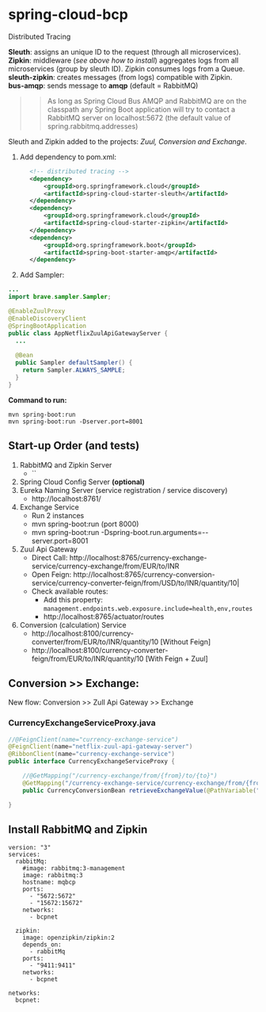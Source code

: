 # spring-cloud-bcp
Distributed Tracing

**Sleuth**: assigns an unique ID to the request (through all microservices).  
**Zipkin**: middleware (*see above how to install*) aggregates logs from all microservices (group by sleuth ID). Zipkin consumes logs from a Queue.  
**sleuth-zipkin**: creates messages (from logs) compatible with Zipkin.  
**bus-amqp**: sends message to **amqp** (default = RabbitMQ)

>>As long as Spring Cloud Bus AMQP and RabbitMQ are on the classpath any Spring Boot application will try to contact a RabbitMQ server on localhost:5672 (the default value of spring.rabbitmq.addresses)

Sleuth and Zipkin added to the projects: *Zuul, Conversion and Exchange*.  

1. Add dependency to pom.xml:  
  ```xml
		<!-- distributed tracing -->
		<dependency>
			<groupId>org.springframework.cloud</groupId>
			<artifactId>spring-cloud-starter-sleuth</artifactId>
		</dependency>
		<dependency>
			<groupId>org.springframework.cloud</groupId>
			<artifactId>spring-cloud-starter-zipkin</artifactId>
		</dependency>
		<dependency>
			<groupId>org.springframework.boot</groupId>
			<artifactId>spring-boot-starter-amqp</artifactId>
		</dependency>
  ```
2. Add Sampler:
  ```java
  ...
  import brave.sampler.Sampler;

  @EnableZuulProxy
  @EnableDiscoveryClient
  @SpringBootApplication
  public class AppNetflixZuulApiGatewayServer {
    ...
    
    @Bean
    public Sampler defaultSampler() {
      return Sampler.ALWAYS_SAMPLE;
    }
  }
  ```

**Command to run:**
```
mvn spring-boot:run 
mvn spring-boot:run -Dserver.port=8001
```

## Start-up Order (and tests)

1. RabbitMQ and Zipkin Server
    * ``
1. Spring Cloud Config Server **(optional)**
1. Eureka Naming Server (service registration / service discovery)
    * http://localhost:8761/
1. Exchange Service
    * Run 2 instances
    * mvn spring-boot:run (port 8000)
    * mvn spring-boot:run -Dspring-boot.run.arguments=--server.port=8001
1. Zuul Api Gateway
    * Direct Call: http://localhost:8765/currency-exchange-service/currency-exchange/from/EUR/to/INR 
    * Open Feign: http://localhost:8765/currency-conversion-service/currency-converter-feign/from/USD/to/INR/quantity/10|
    * Check available routes:
      * Add this property: `management.endpoints.web.exposure.include=health,env,routes`
      * http://localhost:8765/actuator/routes
1. Conversion (calculation) Service
    * http://localhost:8100/currency-converter/from/EUR/to/INR/quantity/10 [Without Feign]
    * http://localhost:8100/currency-converter-feign/from/EUR/to/INR/quantity/10 [With Feign + Zuul]


## Conversion >> Exchange:

New flow: Conversion >> Zull Api Gateway >> Exchange

### CurrencyExchangeServiceProxy.java
```java
//@FeignClient(name="currency-exchange-service")
@FeignClient(name="netflix-zuul-api-gateway-server")
@RibbonClient(name="currency-exchange-service")
public interface CurrencyExchangeServiceProxy {

    //@GetMapping("/currency-exchange/from/{from}/to/{to}")
    @GetMapping("/currency-exchange-service/currency-exchange/from/{from}/to/{to}")
    public CurrencyConversionBean retrieveExchangeValue(@PathVariable("from") String from, @PathVariable("to") String to);

}
```
## Install RabbitMQ and Zipkin

```docker
version: "3"
services:
  rabbitMq:
    #image: rabbitmq:3-management
    image: rabbitmq:3
    hostname: mqbcp
    ports:
      - "5672:5672"
      - "15672:15672"
    networks:
      - bcpnet

  zipkin:
    image: openzipkin/zipkin:2
    depends_on:
      - rabbitMq
    ports:
      - "9411:9411"
    networks:
      - bcpnet

networks:
  bcpnet:

```